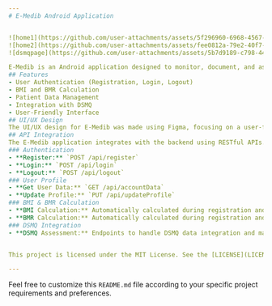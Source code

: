 ```yaml
---
# E-Medib Android Application


![home1](https://github.com/user-attachments/assets/5f296960-6968-4567-ab30-406eec813549)
![home2](https://github.com/user-attachments/assets/fee0812a-79e2-40f7-a4e1-d46e4da1152f)
![dsmqpage](https://github.com/user-attachments/assets/5b7d9189-c798-4447-b1e0-e7e66b1099dd)

E-Medib is an Android application designed to monitor, document, and assess the condition of Diabetes Mellitus type 1 and 2 patients. The frontend of this application is built using Kotlin, Jetpack Compose, and XML, and is developed in Android Studio. The backend is powered by Laravel, with MySQL as the database. Authentication and API testing were done using Postman.
## Features
- User Authentication (Registration, Login, Logout)
- BMI and BMR Calculation
- Patient Data Management
- Integration with DSMQ
- User-Friendly Interface
## UI/UX Design
The UI/UX design for E-Medib was made using Figma, focusing on a user-friendly and intuitive experience for diabetic patients and healthcare providers.
## API Integration
The E-Medib application integrates with the backend using RESTful APIs. All API requests and responses are handled asynchronously using Retrofit and Kotlin coroutines.
### Authentication
- **Register:** `POST /api/register`
- **Login:** `POST /api/login`
- **Logout:** `POST /api/logout`
### User Profile
- **Get User Data:** `GET /api/accountData`
- **Update Profile:** `PUT /api/updateProfile`
### BMI & BMR Calculation
- **BMI Calculation:** Automatically calculated during registration and profile update.
- **BMR Calculation:** Automatically calculated during registration and profile update.
### DSMQ Integration
- **DSMQ Assessment:** Endpoints to handle DSMQ data integration and management.


This project is licensed under the MIT License. See the [LICENSE](LICENSE) file for details.

---
```


Feel free to customize this `README.md` file according to your specific project requirements and preferences.
